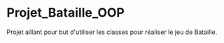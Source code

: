 # Projet_Bataille_OOP
 Projet aillant pour but d'utiliser les classes pour réaliser le jeu de Bataille.
